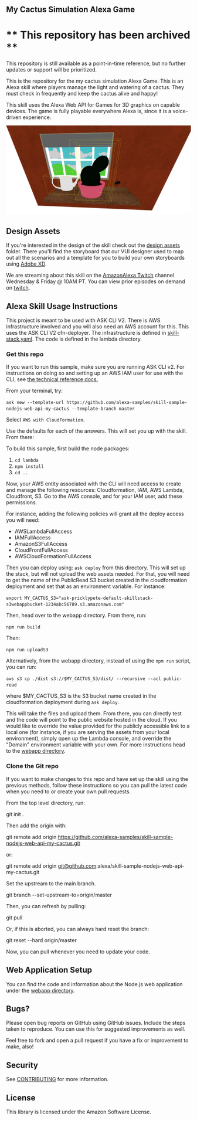 ## My Cactus Simulation Alexa Game

# ** This repository has been archived **
This repository is still available as a point-in-time reference, but no further updates or support will be prioritized.


This is the repository for the my cactus simulation Alexa Game. This is an Alexa skill where players manage the light and watering of a cactus. They must check in frequently and keep the cactus alive and happy!

This skill uses the Alexa Web API for Games for 3D graphics on capable devices. The game is fully playable everywhere Alexa is, since it is a voice-driven experience. 

![A Picture of the My Cactus Web Application running on a FireTV](https://github.com/alexa-samples/skill-sample-nodejs-web-api-my-cactus/blob/master/myCactusScreenshot.png?raw=true)

## Design Assets

If you're interested in the design of the skill check out the [design assets](./design-assets) folder. There you'll find the storyboard that our VUI designer used to map out all the scenarios and a template for you to build your own storyboards using [Adobe XD](https://www.adobe.com/products/xd.html).

We are streaming about this skill on the [AmazonAlexa Twitch](https://twitch.tv/amazonalexa) channel Wednesday & Friday @ 10AM PT. You can view prior episodes on demand on [twitch](https://www.twitch.tv/collections/S81yydlkRBY-Pw).

## Alexa Skill Usage Instructions

This project is meant to be used with ASK CLI V2. There is AWS infrastructure involved and you will also need an AWS account for this. This uses the ASK CLI V2 cfn-deployer. The infrastructure is defined in [skill-stack.yaml](./infrastructure/cfn-deployer/skill-stack.yaml). The code is defined in the lambda directory. 

### Get this repo
If you want to run this sample, make sure you are running ASK CLI v2. For instructions on doing so and setting up an AWS IAM user for use with the CLI, see [the technical reference docs.](https://developer.amazon.com/en-US/docs/alexa/smapi/quick-start-alexa-skills-kit-command-line-interface.html)

From your terminal, try:

`ask new --template-url https://github.com/alexa-samples/skill-sample-nodejs-web-api-my-cactus --template-branch master`

Select `AWS with CloudFormation`.

Use the defaults for each of the answers. This will set you up with the skill. From there: 

To build this sample, first build the node packages:

1. `cd lambda`
2. `npm install`
3. `cd ..`

Now, your AWS entity associated with the CLI will need access to create and manage the following resources: Cloudformation, IAM, AWS Lambda, Cloudfront, S3. Go to the AWS console, and for your IAM user, add these permissions.

For instance, adding the following policies will grant all the deploy access you will need:
* AWSLambdaFullAccess
* IAMFullAccess
* AmazonS3FullAccess
* CloudFrontFullAccess
* AWSCloudFormationFullAccess

Then you can deploy using: `ask deploy` from this directory. This will set up the stack, but will not upload the web assets needed. For that, you will need to get the name of the PublicRead S3 bucket created in the cloudformation deployment and set that as an environment variable. For instance: 

`export MY_CACTUS_S3="ask-pricklypete-default-skillstack-s3webappbucket-1234abc56789.s3.amazonaws.com"`

Then, head over to the webapp directory. From there, run:

`npm run build`

Then:

`npm run uploadS3`

Alternatively, from the webapp directory, instead of using the `npm run` script, you can run:

`aws s3 cp ./dist s3://$MY_CACTUS_S3/dist/ --recursive --acl public-read`

where $MY_CACTUS_S3 is the S3 bucket name created in the cloudformation deployment during `ask deploy`.

This will take the files and upload them. From there, you can directly test and the code will point to the public website hosted in the cloud. If you would like to override the value provided for the publicly accessible link to a local one (for instance, if you are serving the assets from your local environment), simply open up the Lambda console, and override the "Domain" environment variable with your own. For more instructions head to the [webapp directory](./webapp).

### Clone the Git repo

If you want to make changes to this repo and have set up the skill using the previous methods, follow these instructions so you can pull the latest code when you need to or create your own pull requests.

From the top level directory, run:

 git init .

Then add the origin with:

 git remote add origin https://github.com/alexa-samples/skill-sample-nodejs-web-api-my-cactus.git

or:

 git remote add origin git@github.com:alexa/skill-sample-nodejs-web-api-my-cactus.git

Set the upstream to the main branch.

 git branch --set-upstream-to=origin/master 

Then, you can refresh by pulling:

 git pull

Or, if this is aborted, you can always hard reset the branch:

 git reset --hard origin/master 

Now, you can pull whenever you need to update your code. 

## Web Application Setup

You can find the code and information about the Node.js web application under the [webapp directory](./webapp). 

## Bugs?

Please open bug reports on GitHub using GitHub issues. Include the steps taken to reproduce. You can use this for suggested improvements as well. 

Feel free to fork and open a pull request if you have a fix or improvement to make, also!

## Security

See [CONTRIBUTING](CONTRIBUTING.md#security-issue-notifications) for more information.

## License

This library is licensed under the Amazon Software License.
